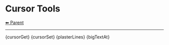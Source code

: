 # Cursor Tools

<!-- TEMPLATE header 2 -->
[⬅ Parent ](../index.md)
<hr />

{cursorGet}
{cursorSet}
{plasterLines}
{bigTextAt}
